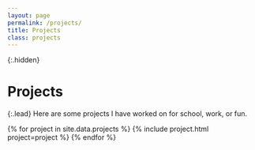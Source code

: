```yaml
---
layout: page
permalink: /projects/
title: Projects
class: projects
---
```


{:.hidden}
# Projects

{:.lead}
Here are some projects I have worked on for school, work, or fun. 

<div class="grid">
	{% for project in site.data.projects %}
	  {% include project.html project=project %}
	{% endfor %}
</div>
